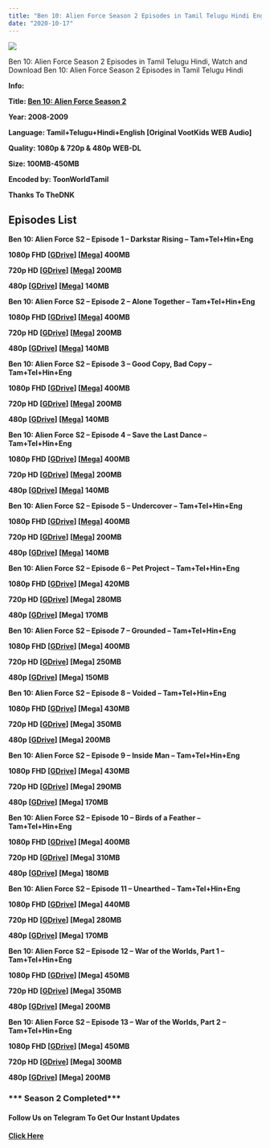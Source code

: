 ```yaml
---
title: "Ben 10: Alien Force Season 2 Episodes in Tamil Telugu Hindi English"
date: "2020-10-17"
---
```


![](https://extraimage.com/images/2020/08/15/ben-10-alien-force.jpg)

Ben 10: Alien Force Season 2 Episodes in Tamil Telugu Hindi, Watch and Download Ben 10: Alien Force Season 2 Episodes in Tamil Telugu Hindi

**Info:**

**Title: [Ben 10: Alien Force Season 2](https://toonworldtamil.com/ben-10-alien-force-season-2-episodes-in-tamil-telugu-hindi/)**

**Year: 2008-2009**

**Language: Tamil+Telugu+Hindi+English \[Original VootKids WEB Audio\]**

**Quality: 1080p & 720p & 480p WEB-DL**

**Size: 100MB-450MB**

**Encoded by: ToonWorldTamil**

**Thanks To TheDNK**

## **Episodes List**

**Ben 10: Alien Force** **S2 – Episode 1 – Darkstar Rising – Tam+Tel+Hin+Eng**

**1080p FHD \[[GDrive](https://gplinks.co/DUSAux)\] \[[Mega](https://gplinks.co/MLYbq557)\] 400MB**

**720p HD \[[GDrive](https://gplinks.co/T2uw)\] \[[Mega](https://gplinks.co/wuI8OzC3)\] 200MB**

**480p \[[GDrive](https://gplinks.co/GwK3)\] \[[Mega](https://gplinks.co/77ZI7)\] 140MB**

**Ben 10: Alien Force** **S2 – Episode 2 – Alone Together – Tam+Tel+Hin+Eng**

**1080p FHD \[[GDrive](https://gplinks.co/5pIXZw)\] \[[Mega](https://gplinks.co/nJ7YR)\] 400MB**

**720p HD \[[GDrive](https://gplinks.co/hWfFg)\] \[[Mega](https://gplinks.co/EGR6mq)\] 200MB**

**480p \[[GDrive](https://gplinks.co/7e28ayOF)\] \[[Mega](https://gplinks.co/RYkFGO)\] 140MB**

**Ben 10: Alien Force** **S2 – Episode 3 – Good Copy, Bad Copy – Tam+Tel+Hin+Eng**

**1080p FHD \[[GDrive](https://gplinks.co/r6S0)\] \[[Mega](https://gplinks.co/ErSRu)\] 400MB**

**720p HD \[[GDrive](https://gplinks.co/C6n4hQB)\] \[[Mega](https://gplinks.co/fT03t)\] 200MB**

**480p \[[GDrive](https://gplinks.co/4UfjBqKv)\] \[[Mega](https://gplinks.co/lDPQ)\] 140MB**

**Ben 10: Alien Force** **S2 – Episode 4 – Save the Last Dance – Tam+Tel+Hin+Eng**

**1080p FHD \[[GDrive](https://gplinks.co/myJS)\] \[[Mega](https://gplinks.co/KnkxA00)\] 400MB**

**720p HD \[[GDrive](https://gplinks.co/1YwRy)\] \[[Mega](https://gplinks.co/bAtlBNM)\] 200MB**

**480p \[[GDrive](https://gplinks.co/fCJCI)\] \[[Mega](https://gplinks.co/83RDle)\] 140MB**

**Ben 10: Alien Force** **S2 – Episode 5 – Undercover – Tam+Tel+Hin+Eng**

**1080p FHD \[[GDrive](https://gplinks.co/YrMZ9T)\] \[[Mega](https://gplinks.co/n7aT)\] 400MB**

**720p HD \[[GDrive](https://gplinks.co/vijm6g)\] \[[Mega](https://gplinks.co/uDYQ3O4P)\] 200MB**

**480p \[[GDrive](https://gplinks.co/az40GbeF)\] \[[Mega](https://gplinks.co/88On)\] 140MB**

**Ben 10: Alien Force** **S2 – Episode 6 – Pet Project – Tam+Tel+Hin+Eng**

**1080p FHD \[[GDrive](https://gplinks.co/K94qS3i)\] \[Mega\] 420MB**

**720p HD \[[GDrive](https://gplinks.co/o0M8lgOO)\] \[Mega\] 280MB**

**480p \[[GDrive](https://gplinks.co/hahd)\] \[Mega\] 170MB**

**Ben 10: Alien Force** **S2 – Episode 7 – Grounded – Tam+Tel+Hin+Eng**

**1080p FHD \[[GDrive](https://gplinks.co/Ywox1zmS)\] \[Mega\] 400MB**

**720p HD \[[GDrive](https://gplinks.co/05dKLyPg)\] \[Mega\] 250MB**

**480p \[[GDrive](https://gplinks.co/Kt6Y)\] \[Mega\] 150MB**

**Ben 10: Alien Force** **S2 – Episode 8 – Voided – Tam+Tel+Hin+Eng**

**1080p FHD \[[GDrive](https://gplinks.co/GJ7BS8I1)\] \[Mega\] 430MB**

**720p HD \[[GDrive](https://gplinks.co/bKyLd2X)\] \[Mega\] 350MB**

**480p \[[GDrive](https://gplinks.co/9Fsz)\] \[Mega\] 200MB**

**Ben 10: Alien Force** **S2 – Episode 9 – Inside Man – Tam+Tel+Hin+Eng**

**1080p FHD \[[GDrive](https://gplinks.co/SIA6now)\] \[Mega\] 430MB**

**720p HD \[[GDrive](https://gplinks.co/gsJA0U)\] \[Mega\] 290MB**

**480p \[[GDrive](https://gplinks.co/n7FnAa0)\] \[Mega\] 170MB**

**Ben 10: Alien Force** **S2 – Episode 10 – Birds of a Feather – Tam+Tel+Hin+Eng**

**1080p FHD \[[GDrive](https://gplinks.co/hJ6PcG)\] \[Mega\] 400MB**

**720p HD \[[GDrive](https://gplinks.co/FPGBwg)\] \[Mega\] 310MB**

**480p \[[GDrive](https://gplinks.co/cDRQ1X3U)\] \[Mega\] 180MB**

**Ben 10: Alien Force** **S2 – Episode 11 – Unearthed – Tam+Tel+Hin+Eng**

**1080p FHD \[[GDrive](https://gplinks.co/wHFuUJLY)\] \[Mega\] 440MB**

**720p HD \[[GDrive](https://gplinks.co/oy1u)\] \[Mega\] 280MB**

**480p \[[GDrive](https://gplinks.co/wYEXNS)\] \[Mega\] 170MB**

**Ben 10: Alien Force** **S2 – Episode 12 – War of the Worlds, Part 1 – Tam+Tel+Hin+Eng**

**1080p FHD \[[GDrive](https://gplinks.co/NYL3f)\] \[Mega\] 450MB**

**720p HD \[[GDrive](https://gplinks.co/3ifRyUu)\] \[Mega\] 350MB**

**480p \[[GDrive](https://gplinks.co/oojMytmI)\] \[Mega\] 200MB**

**Ben 10: Alien Force** **S2 – Episode 13 – War of the Worlds, Part 2 – Tam+Tel+Hin+Eng**

**1080p FHD \[[GDrive](https://gplinks.co/oNvG)\] \[Mega\] 450MB**

**720p HD \[[GDrive](https://gplinks.co/c4a1)\] \[Mega\] 300MB**

**480p \[[GDrive](https://gplinks.co/kVPDu5)\] \[Mega\] 200MB**

### **\*\*\* Season 2 Completed\*\*\***

#### **Follow Us on Telegram To Get Our Instant Updates**

#### **[Click Here](https://t.me/joinchat/AAAAAEDdWfKBosrNxtfy-Q)**
